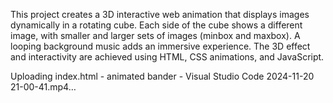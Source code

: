 This project creates a 3D interactive web animation that displays images dynamically in a rotating cube. Each side of the cube shows a different image, with smaller and larger sets of images (minbox and maxbox). A looping background music adds an immersive experience. The 3D effect and interactivity are achieved using HTML, CSS animations, and JavaScript.

Uploading index.html - animated bander - Visual Studio Code 2024-11-20 21-00-41.mp4…
